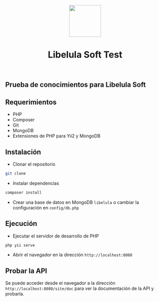 <p align="center">
    <a href="https://github.com/yiisoft" target="_blank">
        <img src="https://avatars0.githubusercontent.com/u/993323" height="100px">
    </a>
    <h1 align="center">Libelula Soft Test</h1>
    <br>
</p>

## Prueba de conocimientos para Libelula Soft

## Requerimientos

- PHP
- Composer
- Git
- MongoDB
- Extensiones de PHP para Yii2 y MongoDB

## Instalación

- Clonar el repositorio

```bash
git clone
```

- Instalar dependencias

```bash
composer install
```

- Crear una base de datos en MongoDB `libelula` o cambiar la configuración en `config/db.php`

## Ejecución

- Ejecutar el servidor de desarrollo de PHP

```bash
php yii serve
```

- Abrir el navegador en la dirección `http://localhost:8080`

## Probar la API

Se puede acceder desde el navegador a la dirección `http://localhost:8080/site/doc` para ver la documentación de la API y probarla.
